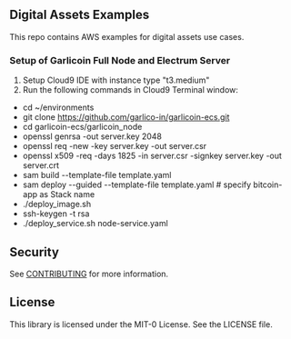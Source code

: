 ## Digital Assets Examples

This repo contains AWS examples for digital assets use cases.  


### Setup of Garlicoin Full Node and Electrum Server

1. Setup Cloud9 IDE with instance type  "t3.medium"
2. Run the following commands in Cloud9 Terminal window:
* cd ~/environments
* git clone https://github.com/garlico-in/garlicoin-ecs.git
* cd garlicoin-ecs/garlicoin_node
* openssl genrsa -out server.key 2048
* openssl req -new -key server.key -out server.csr
* openssl x509 -req -days 1825 -in server.csr -signkey server.key -out server.crt
* sam build --template-file template.yaml
* sam deploy --guided --template-file template.yaml # specify bitcoin-app as Stack name
* ./deploy_image.sh
* ssh-keygen -t rsa
* ./deploy_service.sh node-service.yaml

## Security

See [CONTRIBUTING](CONTRIBUTING.md#security-issue-notifications) for more information.

## License

This library is licensed under the MIT-0 License. See the LICENSE file.

